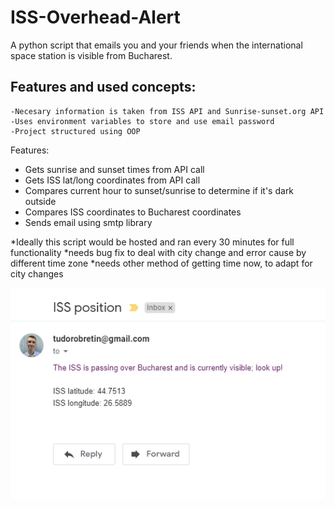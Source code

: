 # ISS-Overhead-Alert
A python script that emails you and your friends when the international space station is visible from Bucharest.

## Features and used concepts:

    -Necesary information is taken from ISS API and Sunrise-sunset.org API
    -Uses environment variables to store and use email password
    -Project structured using OOP

Features:
- Gets sunrise and sunset times from API call
- Gets ISS lat/long coordinates from API call
- Compares current hour to sunset/sunrise to determine if it's dark outside
- Compares ISS coordinates to Bucharest coordinates 
- Sends email using smtp library

*Ideally this script would be hosted and ran every 30 minutes for full functionality
*needs bug fix to deal with city change and error cause by different time zone
*needs other method of getting time now, to adapt for city changes

![](https://github.com/tudorobretin/ISS-Overhead-Alert/blob/master/iss_mail.png)


        